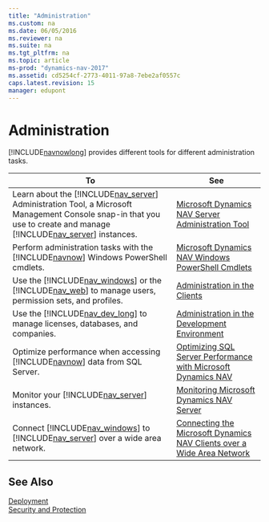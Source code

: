 ```yaml
---
title: "Administration"
ms.custom: na
ms.date: 06/05/2016
ms.reviewer: na
ms.suite: na
ms.tgt_pltfrm: na
ms.topic: article
ms-prod: "dynamics-nav-2017"
ms.assetid: cd5254cf-2773-4011-97a8-7ebe2af0557c
caps.latest.revision: 15
manager: edupont
---
```

# Administration
[!INCLUDE[navnowlong](includes/navnowlong_md.md)] provides different tools for different administration tasks.  
  
|To|See|  
|--------|---------|  
|Learn about the [!INCLUDE[nav_server](includes/nav_server_md.md)] Administration Tool, a Microsoft Management Console snap-in that you use to create and manage [!INCLUDE[nav_server](includes/nav_server_md.md)] instances.|[Microsoft Dynamics NAV Server Administration Tool](Microsoft-Dynamics-NAV-Server-Administration-Tool.md)|  
|Perform administration tasks with the [!INCLUDE[navnow](includes/navnow_md.md)] Windows PowerShell cmdlets.|[Microsoft Dynamics NAV Windows PowerShell Cmdlets](Microsoft-Dynamics-NAV-Windows-PowerShell-Cmdlets.md)|  
|Use the [!INCLUDE[nav_windows](includes/nav_windows_md.md)] or the [!INCLUDE[nav_web](includes/nav_web_md.md)] to manage users, permission sets, and profiles.|[Administration in the Clients](Administration-in-the-Clients.md)|  
|Use the [!INCLUDE[nav_dev_long](includes/nav_dev_long_md.md)] to manage licenses, databases, and companies.|[Administration in the Development Environment](Administration-in-the-Development-Environment.md)|  
|Optimize performance when accessing [!INCLUDE[navnow](includes/navnow_md.md)] data from SQL Server.|[Optimizing SQL Server Performance with Microsoft Dynamics NAV](Optimizing-SQL-Server-Performance-with-Microsoft-Dynamics-NAV.md)|  
|Monitor your [!INCLUDE[nav_server](includes/nav_server_md.md)] instances.|[Monitoring Microsoft Dynamics NAV Server](Monitoring-Microsoft-Dynamics-NAV-Server.md)|  
|Connect [!INCLUDE[nav_windows](includes/nav_windows_md.md)] to [!INCLUDE[nav_server](includes/nav_server_md.md)] over a wide area network.|[Connecting the Microsoft Dynamics NAV Clients over a Wide Area Network](Connecting-the-Microsoft-Dynamics-NAV-Clients-over-a-Wide-Area-Network.md)|  
  
## See Also  
 [Deployment](Deployment.md)   
 [Security and Protection](Security-and-Protection.md)